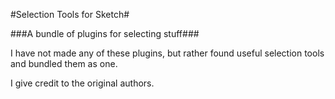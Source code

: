 
#Selection Tools for Sketch#

###A bundle of plugins for selecting stuff###

I have not made any of these plugins, but rather found useful selection tools and bundled them as one.

I give credit to the original authors.
